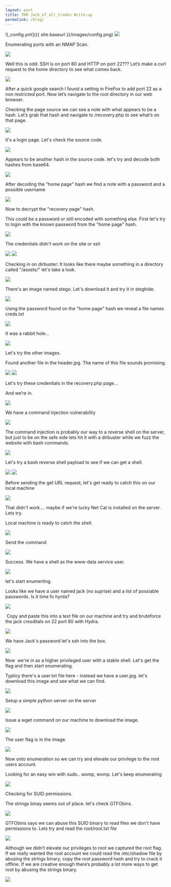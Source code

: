 ```yaml
---
layout: post
title: THM Jack_of_all_trades Write-up
permalink: /blog/
---
```




![_config.yml]({{ site.baseurl }}/images/config.png)
<img src="/img/0.header.png">
<p>Enumerating  ports with an NMAP Scan.</p>
<img src="/img/1.nmap.png">
<p>Well this is odd. SSH is on port 80 and HTTP on port 22??? Let’s make a curl request to the home directory to see what comes back.</p>
<img src="/img/2.curl_reg.png">
<p>After a quick google search I found a setting in FireFox to add port 22 as a non restricted port.  Now let’s navigate to the root directory in our web browser. </p>
<p>Checking  the page source we can see a note with what appears to be a hash. Let’s grab that hash and  navigate to /recovery.php to see what’s on that page. </p>
<img src="/img/3.curl.png">
<p>It's a login page. Let's check the source code.</p>
<img src="/img/4.login.png">
<p>Appears to be another hash in the source code. let's try and decode both hashes from base64.</p>
<img src="/img/5.home_hash.png">
<p>After decoding the "home page" hash we find a note with a password and a possible username</p>
<img src="/img/6.hash_decode.png">
<p>Now to decrypt the "recovery page" hash.</p>
<p>This could be a password or still encoded with something else. First let's try to login with the known password from the "home page" hash.</p>
<img src="/img/7.hash_decode.png">
<p>The credentials  didn't work on the site or ssh</p>
<img src="/img/8.login_try.png">
<img src="/img/9.ssh_try.png">
<p>Checking in on dirbuster: It looks like there maybe something in a directory called "/assets/" let's take a look.</p>
<img src="/img/10.dirbuster.png">
<p>There's an image named stego. Let's download it and try it in steghide.</p>
<img src="/img/11.dir_finding.png">
<p>Using the password found on the "home page" hash we reveal a file names creds.txt</p>
<img src="/img/12.steghinde1.png">
<p>It was a rabbit hole...</p>
<img src="/img/13.rabbit_hole.png">
			
<p>Let's try the other images.</p>
<p>Found another file in the header.jpg. The name of this file sounds promising.</p>
<img src="/img/14.steg_creds.png">
			
			
<img src="/img/15.steg_creds_find.png">
<p>Let's try these credentials  in the recovery.php page...</p>
			<p>And we’re in.</p>
			<img src="/img/16.login_text.png">
			<p>We have a command injection vulnerability</p>
			<img src="/img/17.show_command_inj.png">
			
<p>The command injection is  probably our way  to a reverse shell on the server, but just to be on the safe side lets hit it with a dirbuster while we fuzz the website with bash commands.</p>
			<img src="/img/18.dirbuster2.png">
			<p>Let's try a bash reverse shell payload to see if we can get a shell.</p>
			<img src="/img/19.bashshell_code.png">
		
<img src="/img/20.bash_shell_inurl.png">
			
<p>Before sending the get URL request, let's get ready to catch this on our local machine</p>
			<img src="/img/21.nc_attemp.png">
			
<p>That didn't work.... maybe if we're lucky Net Cat is installed on the server. Lets try.</p>
			<p>Local machine is ready to catch the shell.</p>
			<img src="/img/22.low-level-shell.png">
			<p>Send the command</p>
			<img src="/img/22.nc_inurl.png">
			
<p>Success. We have a shell as the  www-data service user.</p>
			<img src="/img/23.jacks_pass_finding.png">
			
<p>let's start enumerting.</p>
			<p>Looks like we have a user named jack (no suprise) and a list of possiable passwords. Is it time fo hyrda?</p>
			<img src="/img/24.jacks_pass_file_cat.png">
			
			
			
<p> Copy and paste this into a text file on our machine and try and bruteforce the jack cresditals on 22 port 80 with Hydra.</p>
			<img src="/img/25.hydra_login.png">
			<p>We have Jack's password let's ssh into the box.</p>
			<img src="/img/26.login_as_jack_ssh.png">
			
<p>Now  we're in as a higher privileged user with a stable shell. Let's get the flag and then start enumerating.</p>
			<p>Typlicy there's a user.txt file here - instead we have a user.jpg. let's download this image and see what we can find.</p>
			<img src="/img/27.jacks_user_img_file.png">
			
<p>Setup a simple python server on the server</p>
			<img src="/img/28.python_simple_server.png">
			
<p>Issue a wget command  on our machine to download the image.</p>
			<img src="/img/29.imaged_downloaded.png">
			
<p>The user flag is in the image.</p>
			<img src="/img/30.image_user_flag.png">
			
<p>Now onto enumeration so we can try and elevate our privilege to the root users account.</p>
	<p>Looking for an easy win with sudo.. womp, womp. Let's keep enumerating</p>
			<img src="/img/31.sudo_l_for_easy_win.png">
			
<p>Checking for SUID  permissions.</p>
			<p>The strings binay seems out of place. let's check GTFObins.</p>
			<img src="/img/32.checkSUID_prem.png">
			
<p>GTFObins says we can abuse this SUID binary to read files we don't have permissions to. Lets try and read the root/root.txt file</p>
	<img src="/img/33.gtfo_bins.png">
			
<p>Although we didn’t elevate our privileges to root we captured the root flag. If we really wanted the root account we could read the /etc/shadow file by abusing the strings binary, copy the root password hash and try to crack it offline. If we are creative enough there’s probably a lot more ways to get root by abusing the strings binary. </p>
			<img src="/img/34.root_flag.png">
			
			
			
		
	
	
	


